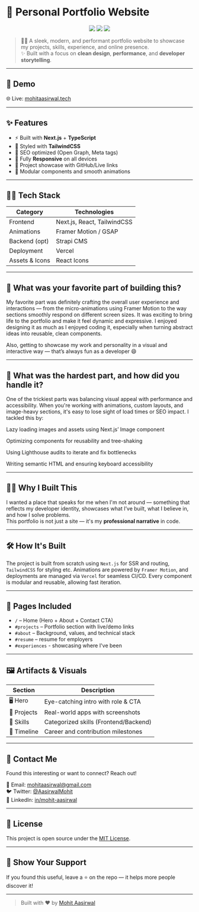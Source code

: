 # 🚀 Personal Portfolio Website

<div align="center">
  <img src="https://img.shields.io/badge/Full--Stack-Developer-blueviolet?style=flat-square&logo=github" />
  <img src="https://img.shields.io/badge/Built%20With-Next.js-informational?style=flat-square&logo=next.js" />
  <img src="https://img.shields.io/badge/Responsive-Yes-success?style=flat-square&logo=tailwind-css" />
</div>

> 👨‍💻 A sleek, modern, and performant portfolio website to showcase my projects, skills, experience, and online presence.  
> ✨ Built with a focus on **clean design**, **performance**, and **developer storytelling**.

---

## 📸 Demo

🌐 Live: [mohitaasirwal.tech](https://mohitaasirwal.tech)

---

## ✨ Features

- ⚡ Built with **Next.js** + **TypeScript**
- 🎨 Styled with **TailwindCSS**
- 🧠 SEO optimized (Open Graph, Meta tags)
- 📱 Fully **Responsive** on all devices
- 📂 Project showcase with GitHub/Live links
- 🧩 Modular components and smooth animations

---

## 🧑‍💻 Tech Stack

| Category        | Technologies                             |
|----------------|-------------------------------------------|
| Frontend       | Next.js, React, TailwindCSS               |
| Animations     | Framer Motion / GSAP                      |
| Backend (opt)  | Strapi CMS                                |
| Deployment     | Vercel                                    |
| Assets & Icons | React Icons                               |

---

## 💬 What was your favorite part of building this?
My favorite part was definitely crafting the overall user experience and interactions — from the micro-animations using Framer Motion to the way sections smoothly respond on different screen sizes. It was exciting to bring life to the portfolio and make it feel dynamic and expressive. I enjoyed designing it as much as I enjoyed coding it, especially when turning abstract ideas into reusable, clean components.

Also, getting to showcase my work and personality in a visual and interactive way — that’s always fun as a developer 😄

---

## 🧗 What was the hardest part, and how did you handle it?
One of the trickiest parts was balancing visual appeal with performance and accessibility. When you're working with animations, custom layouts, and image-heavy sections, it's easy to lose sight of load times or SEO impact. I tackled this by:

Lazy loading images and assets using Next.js’ Image component

Optimizing components for reusability and tree-shaking

Using Lighthouse audits to iterate and fix bottlenecks

Writing semantic HTML and ensuring keyboard accessibility

---

## 🙋‍♂️ Why I Built This

I wanted a place that speaks for me when I'm not around — something that reflects my developer identity, showcases what I’ve built, what I believe in, and how I solve problems.  
This portfolio is not just a site — it's my **professional narrative** in code.

---

## 🛠️ How It's Built

The project is built from scratch using `Next.js` for SSR and routing, `TailwindCSS` for styling etc. Animations are powered by `Framer Motion`, and deployments are managed via `Vercel` for seamless CI/CD. Every component is modular and reusable, allowing fast iteration.

---

## 🧩 Pages Included

- `/` – Home (Hero + About + Contact CTA)
- `#projects` – Portfolio section with live/demo links
- `#about` – Background, values, and technical stack
- `#resume` – resume for employers
- `#experiences` - showcasing where I've been
---

## 🖼️ Artifacts & Visuals

| Section        | Description                            |
|----------------|----------------------------------------|
| 🖥️ Hero        | Eye-catching intro with role & CTA     |
| 💼 Projects    | Real-world apps with screenshots       |
| 🧠 Skills      | Categorized skills (Frontend/Backend)  |
| 📜 Timeline    | Career and contribution milestones     |

---

## 📩 Contact Me

Found this interesting or want to connect? Reach out!

📧 Email: [mohitaasirwal@gmail.com](mailto:mohitaasirwal@gmail.com)  
🐦 Twitter: [@AasirwalMohit](https://twitter.com/@AasirwalMohit)  
🔗 LinkedIn: [in/mohit-aasirwal](https://linkedin.com/in/mohit-aasirwal)

---

## 🧾 License

This project is open source under the [MIT License](LICENSE).

---

## 🌟 Show Your Support

If you found this useful, leave a ⭐️ on the repo — it helps more people discover it!

---

> Built with ❤️ by [Mohit Aasirwal](https://mohitaasirwal.tech)
